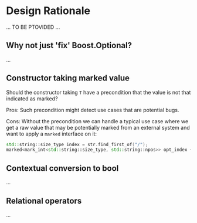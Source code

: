 # Design Rationale

... TO BE PTOVIDED ...

## Why not just 'fix' Boost.Optional?

...

## Constructor taking marked value

Should the constructor taking `T` have a precondition that the value is not that indicated as marked?

Pros: Such precondition might detect use cases that are potential bugs.

Cons: Without the precondition we can handle a typical use case where we get a raw value that may be potentially marked from an external system and want to apply a `marked` interface on it:

```c++
std::string::size_type index = str.find_first_of("/");
marked<mark_int<std::string::size_type, std::string::npos>> opt_index {index};
```

## Contextual conversion to bool

...

## Relational operators

...
